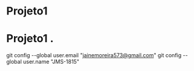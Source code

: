# Projeto1

# Projeto1 .


git config --global user.email "jainemoreira573@gmail.com"
git config --global user.name "JMS-1815"
